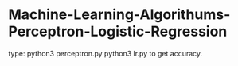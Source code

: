 # Machine-Learning-Algorithums-Perceptron-Logistic-Regression
type: 
python3 perceptron.py <train> <test> <model>
python3 lr.py <train> <test> <eta> <lambda> <model>
to get accuracy.
